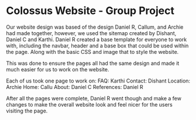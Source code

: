 # Colossus Website - Group Project

Our website design was based of the design Daniel R, Callum, and Archie had made together, however, we used the sitemap created by Dishant, Daniel C and Karthi.
Daniel R created a base template for everyone to work with, including the navbar, header and a base box that could be used within the page. Along with the basic CSS and image that to style the website.

This was done to ensure the pages all had the same design and made it much easier for us to work on the website.

Each of us took one page to work on:
FAQ: Karthi
Contact: Dishant
Location: Archie
Home: Callu
About: Daniel C
References: Daniel R

After all the pages were complete, Daniel R went though and make a few changes to make the overall website look and feel nicer for the users visiting the page.
